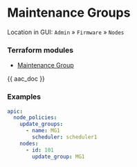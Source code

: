 # Maintenance Groups

Location in GUI:
`Admin` » `Firmware` » `Nodes`

### Terraform modules

* [Maintenance Group](https://registry.terraform.io/modules/netascode/maintenance-group/aci/latest)

{{ aac_doc }}

### Examples

```yaml
apic:
  node_policies:
    update_groups:
      - name: MG1
        scheduler: scheduler1
    nodes:
      - id: 101
        update_group: MG1
```
